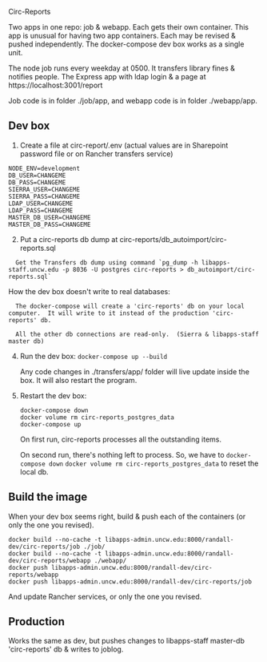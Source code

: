 Circ-Reports

Two apps in one repo: job & webapp.  Each gets their own container.  This app is unusual for having two app containers.  Each may be revised & pushed independently.  The docker-compose dev box works as a single unit.

The node job runs every weekday at 0500.  It transfers library fines & notifies people.
The Express app with ldap login & a page at https://localhost:3001/report

Job code is in folder ./job/app, and webapp code is in folder ./webapp/app.

## Dev box

   1)  Create a file at circ-report/.env (actual values are in Sharepoint password file or on Rancher transfers service)

```
NODE_ENV=development
DB_USER=CHANGEME
DB_PASS=CHANGEME
SIERRA_USER=CHANGEME
SIERRA_PASS=CHANGEME
LDAP_USER=CHANGEME
LDAP_PASS=CHANGEME
MASTER_DB_USER=CHANGEME
MASTER_DB_PASS=CHANGEME
```

   2)  Put a circ-reports db dump at circ-reports/db_autoimport/circ-reports.sql

      Get the Transfers db dump using command `pg_dump -h libapps-staff.uncw.edu -p 8036 -U postgres circ-reports > db_autoimport/circ-reports.sql`

   How the dev box doesn't write to real databases:

      The docker-compose will create a 'circ-reports' db on your local computer.  It will write to it instead of the production 'circ-reports' db.

      All the other db connections are read-only.  (Sierra & libapps-staff master db)

   4) Run the dev box:  `docker-compose up --build`

      Any code changes in ./transfers/app/ folder will live update inside the box.  It will also restart the program.

   5) Restart the dev box:

      ```
      docker-compose down
      docker volume rm circ-reports_postgres_data
      docker-compose up
      ```

      On first run, circ-reports processes all the outstanding items.

      On second run, there's nothing left to process.  So, we have to `docker-compose down` `docker volume rm circ-reports_postgres_data` to reset the local db.

## Build the image

   When your dev box seems right, build & push each of the containers (or only the one you revised).

   ```
   docker build --no-cache -t libapps-admin.uncw.edu:8000/randall-dev/circ-reports/job ./job/
   docker build --no-cache -t libapps-admin.uncw.edu:8000/randall-dev/circ-reports/webapp ./webapp/
   docker push libapps-admin.uncw.edu:8000/randall-dev/circ-reports/webapp
   docker push libapps-admin.uncw.edu:8000/randall-dev/circ-reports/job
   ```

   And update Rancher services, or only the one you revised.

## Production

   Works the same as dev, but pushes changes to libapps-staff master-db 'circ-reports' db & writes to joblog.
